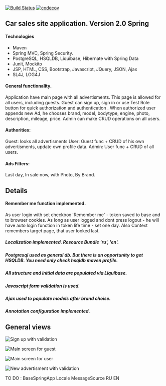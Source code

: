 [![Build Status](https://travis-ci.org/baratrumus/CarSalesSite.svg?branch=master)](https://travis-ci.org/baratrumus/CarSalesSpring)
[![codecov](https://codecov.io/gh/baratrumus/CarSalesSite/branch/master/graph/badge.svg)](https://codecov.io/gh/baratrumus/CarSalesSpring)



## Car sales site application. Version 2.0 Spring

#### Technologies
* Maven
* Spring MVC, Spring Security. 
* PostgreSQL, HSQLDB, Liquibase, Hibernate with Spring Data
* Junit, Mockito
* JSP, HTML, CSS, Bootstrap, Javascript, JQuery, JSON, Ajax
* SL4J, LOG4J


 #### General functionality.
Application have main page with all advertisments. This page is allowed for all users, including guests.
Guest can sign up, sign in or use Test Role button for quick authorization and authentication .
When authorized user appends new Ad, he chooses brand, model, bodytype, engine, photo, description, mileage, price.
Admin can make CRUD operations on all users.


#### Authorities:
Guest: looks all advertisments
User: Guest func + CRUD of his own advertisments, update own profile data. 
Admin: User func + CRUD of all users.


#### Ads Filters:
Last day, In sale now, with Photo, By Brand.


## Details 

#### Remember me function implemented. 
As user login with set checkbox 'Remember me' - token saved to base and to browser cookies.  As long as user logged and dont press logout - he will have auto login function in token life time - set one day.
Also Context remembers target page, that user looked last.

##### Localization implemented. Resource Bundle 'ru', 'en'.

##### Postgresql used as general db. But there is an opportunity to get HSQLDB. You need only check hsqldb maven profile. 

##### All structure and initial data are populated via Liquibase.

##### Javascript form validation is used.

##### Ajax used to populate models after brand choise.

##### Annotation configuration implemented.


## General views

 ![Sign up with validation](withSpring/readmePisc/signup.jpg) 
 
 ![Main screen for guest](readmePisc/guestMain.jpg) 
  
 ![Main screen for user](readmePisc/userMain.jpg) 
   
 ![New advertisment with validation](readmePisc/newAd.jpg) 
 


TO DO :
BaseSpringApp Locale MessageSource RU EN

